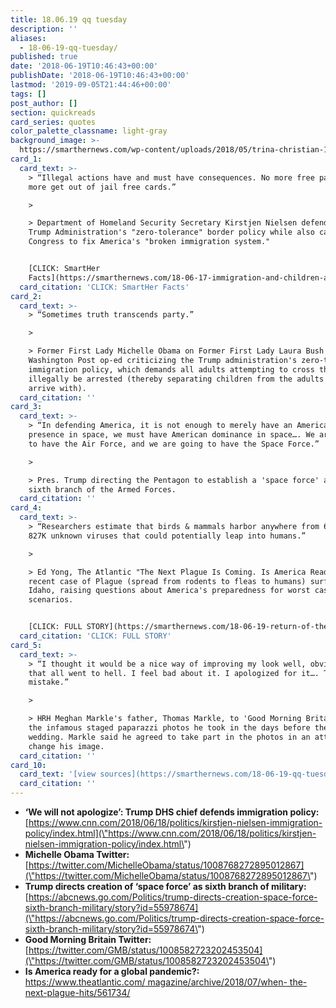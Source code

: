 ```yaml
---
title: 18.06.19 qq tuesday
description: ''
aliases:
  - 18-06-19-qq-tuesday/
published: true
date: '2018-06-19T10:46:43+00:00'
publishDate: '2018-06-19T10:46:43+00:00'
lastmod: '2019-09-05T21:44:46+00:00'
tags: []
post_author: []
section: quickreads
card_series: quotes
color_palette_classname: light-gray
background_image: >-
  https://smarthernews.com/wp-content/uploads/2018/05/trina-christian-19571-unsplash-scaled.jpg
card_1:
  card_text: >-
    > “Illegal actions have and must have consequences. No more free passes, no
    more get out of jail free cards.”

    > 

    > Department of Homeland Security Secretary Kirstjen Nielsen defending the
    Trump Administration's "zero-tolerance" border policy while also calling on
    Congress to fix America's "broken immigration system."


    [CLICK: SmartHer
    Facts](https://smarthernews.com/18-06-17-immigration-and-children-at-border/)
  card_citation: 'CLICK: SmartHer Facts'
card_2:
  card_text: >-
    > “Sometimes truth transcends party.”

    > 

    > Former First Lady Michelle Obama on Former First Lady Laura Bush's
    Washington Post op-ed criticizing the Trump administration's zero-tolerance
    immigration policy, which demands all adults attempting to cross the border
    illegally be arrested (thereby separating children from the adults they
    arrive with).
  card_citation: ''
card_3:
  card_text: >-
    > “In defending America, it is not enough to merely have an American
    presence in space, we must have American dominance in space…. We are going
    to have the Air Force, and we are going to have the Space Force.”

    > 

    > Pres. Trump directing the Pentagon to establish a 'space force' as the
    sixth branch of the Armed Forces.
  card_citation: ''
card_4:
  card_text: >-
    > “Researchers estimate that birds & mammals harbor anywhere from 631K to
    827K unknown viruses that could potentially leap into humans.”

    > 

    > Ed Yong, The Atlantic "The Next Plague Is Coming. Is America Ready?" - A
    recent case of Plague (spread from rodents to fleas to humans) surfaced in
    Idaho, raising questions about America's preparedness for worst case
    scenarios.


    [CLICK: FULL STORY](https://smarthernews.com/18-06-19-return-of-the-plague/)
  card_citation: 'CLICK: FULL STORY'
card_5:
  card_text: >-
    > “I thought it would be a nice way of improving my look well, obviously
    that all went to hell. I feel bad about it. I apologized for it…. That was a
    mistake.”

    > 

    > HRH Meghan Markle's father, Thomas Markle, to 'Good Morning Britain' on
    the infamous staged paparazzi photos he took in the days before the royal
    wedding. Markle said he agreed to take part in the photos in an attempt to
    change his image.
  card_citation: ''
card_10:
  card_text: '[view sources](https://smarthernews.com/18-06-19-qq-tuesday/)'
  card_citation: ''
---
```

*   **‘We will not apologize’: Trump DHS chief defends immigration policy:**  
    [https://www.cnn.com/2018/06/18/politics/kirstjen-nielsen-immigration-policy/index.html](\"https://www.cnn.com/2018/06/18/politics/kirstjen-nielsen-immigration-policy/index.html\")
*   ******Michelle Obama Twitter:******  
    [https://twitter.com/MichelleObama/status/1008768272895012867](\"https://twitter.com/MichelleObama/status/1008768272895012867\")
*   **Trump directs creation of ‘space force’ as sixth branch of military:**  
    [https://abcnews.go.com/Politics/trump-directs-creation-space-force-sixth-branch-military/story?id=55978674](\"https://abcnews.go.com/Politics/trump-directs-creation-space-force-sixth-branch-military/story?id=55978674\")
*   **Good Morning Britain Twitter:**  
    [https://twitter.com/GMB/status/1008582723202453504](\"https://twitter.com/GMB/status/1008582723202453504\")
*   **Is America ready for a global pandemic?:**  
    [https://www.theatlantic.com/ magazine/archive/2018/07/when- the-next-plague-hits/561734/](\"https://www.theatlantic.com/)